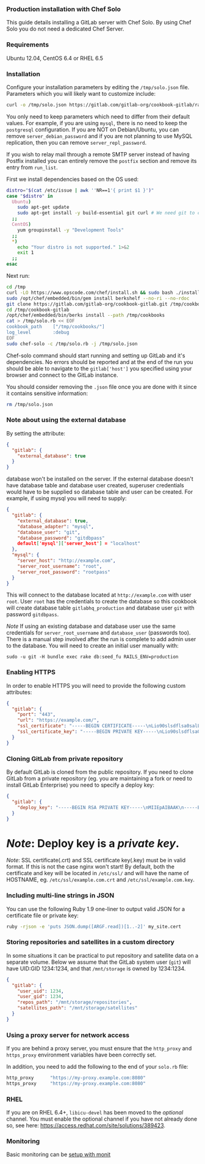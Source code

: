 ### Production installation with Chef Solo

This guide details installing a GitLab server with Chef Solo.
By using Chef Solo you do not need a dedicated Chef Server.

### Requirements

Ubuntu 12.04, CentOS 6.4 or RHEL 6.5

### Installation

Configure your installation parameters by editing the `/tmp/solo.json` file.
Parameters which you will likely want to customize include:

```bash
curl -o /tmp/solo.json https://gitlab.com/gitlab-org/cookbook-gitlab/raw/master/solo.json.production_example
```

You only need to keep parameters which need to differ from their default values.
For example, if you are using `mysql`, there is no need to keep the `postgresql` configuration.
If you are NOT on Debian/Ubuntu, you can remove `server_debian_password` and if you are not
planning to use MySQL replication, then you can remove `server_repl_password`.

If you wish to relay mail through a remote SMTP server instead of having Postfix installed you
can entirely remove the `postfix` section and remove its entry from `run_list`.

First we install dependencies based on the OS used:

```bash
distro="$(cat /etc/issue | awk ''NR==1'{ print $1 }')"
case "$distro" in
  Ubuntu)
    sudo apt-get update
    sudo apt-get install -y build-essential git curl # We need git to clone the cookbook, newer version will be compiled using the cookbook
  ;;
  CentOS)
    yum groupinstall -y "Development Tools"
  ;;
  *)
    echo "Your distro is not supported." 1>&2
    exit 1
  ;;
esac
```

Next run:

```bash
cd /tmp
curl -LO https://www.opscode.com/chef/install.sh && sudo bash ./install.sh -v 11.4.4
sudo /opt/chef/embedded/bin/gem install berkshelf --no-ri --no-rdoc
git clone https://gitlab.com/gitlab-org/cookbook-gitlab.git /tmp/cookbook-gitlab
cd /tmp/cookbook-gitlab
/opt/chef/embedded/bin/berks install --path /tmp/cookbooks
cat > /tmp/solo.rb << EOF
cookbook_path    ["/tmp/cookbooks/"]
log_level        :debug
EOF
sudo chef-solo -c /tmp/solo.rb -j /tmp/solo.json
```


Chef-solo command should start running and setting up GitLab and it's dependencies.
No errors should be reported and at the end of the run you should be able to navigate to the
`gitlab['host']` you specified using your browser and connect to the GitLab instance.

You should consider removing the `.json` file once you are done with it since
it contains sensitive information:

```bash
rm /tmp/solo.json
```

### Note about using the external database

By setting the attribute:

```json
{
  "gitlab": {
    "external_database": true
  }
}
```

database won't be installed on the server.
If the external database doesn't have database table and database user created, superuser credentials would have to be supplied so database table and user can be created. For example, if using mysql you will need to supply:

```json
{
  "gitlab": {
    "external_database": true,
    "database_adapter": "mysql",
    "database_user": "git",
    "database_password": "gitdbpass"
    default['mysql']['server_host'] = "localhost"
  },
  "mysql": {
    "server_host": "http://example.com",
    "server_root_username": "root",
    "server_root_password": "rootpass"
  }
}
```
This will connect to the database located at `http://example.com` with user `root`. User `root` has the credentials to create the database so this cookbook will create database table `gitlabhq_production` and database user `git` with password `gitdbpass`.

*Note* If using an existing database and database user use the same credentials for `server_root_username` and `database_user` (passwords too).
There is a manual step involved after the run is complete to add admin user to the database.
You will need to create an initial user manually with:

`sudo -u git -H bundle exec rake db:seed_fu RAILS_ENV=production`


### Enabling HTTPS

In order to enable HTTPS you will need to provide the following custom attributes:

```json
{
  "gitlab": {
    "port": "443",
    "url": "https://example.com/",
    "ssl_certificate": "-----BEGIN CERTIFICATE-----\nLio90slsdflsa0salLfjfFLJQOWWWWFLJFOAlll0029043jlfssLSIlccihhopqs\n-----END CERTIFICATE-----",
    "ssl_certificate_key": "-----BEGIN PRIVATE KEY-----\nLio90slsdflsa0salLfjfFLJQOWWWWFLJFOAlll0029043jlfssLSIlccihhopqs\n-----END PRIVATE KEY-----"
  }
}
```

### Cloning GitLab from private repository

By default GitLab is cloned from the public repository.
If you need to clone GitLab from a private repository (eg. you are maintaining a fork or need to install GitLab Enterprise) you need to specify a deploy key:

```json
{
  "gitlab": {
    "deploy_key": "-----BEGIN RSA PRIVATE KEY-----\nMIIEpAIBAAK\n-----END RSA PRIVATE KEY-----"
  }
}
```

*Note*: Deploy key is a *private key*.
=======

*Note*: SSL certificate(.crt) and SSL certificate key(.key) must be in valid format. If this is not the case nginx won't start! By default, both the certificate and key will be located in `/etc/ssl/` and will have the name of HOSTNAME, eg. `/etc/ssl/example.com.crt` and `/etc/ssl/example.com.key`.

### Including multi-line strings in JSON

You can use the following Ruby 1.9 one-liner to output valid JSON for a certificate file or private key:

```bash
ruby -rjson -e 'puts JSON.dump([ARGF.read])[1..-2]' my_site.cert
```

### Storing repositories and satellites in a custom directory

In some situations it can be practical to put repository and satellite data on a separate volume.
Below we assume that the GitLab system user (`git`) will have UID:GID 1234:1234, and that `/mnt/storage` is owned by 1234:1234.

```json
{
  "gitlab": {
    "user_uid": 1234,
    "user_gid": 1234,
    "repos_path": "/mnt/storage/repositories",
    "satellites_path": "/mnt/storage/satellites"
  }
}
```

### Using a proxy server for network access

If you are behind a proxy server, you must ensure that the `http_proxy`
and `https_proxy` environment variables have been correctly set.

In addition, you need to add the following to the end of your `solo.rb` file:

```ruby
http_proxy      "https://my-proxy.example.com:8080"
https_proxy     "https://my-proxy.example.com:8080"
```

### RHEL

If you are on RHEL 6.4+, `libicu-devel` has been moved to the
*optional* channel. You must enable the optional channel if you have not
already done so, see here: https://access.redhat.com/site/solutions/389423.

### Monitoring

Basic monitoring can be [setup with monit](doc/monit.md)
